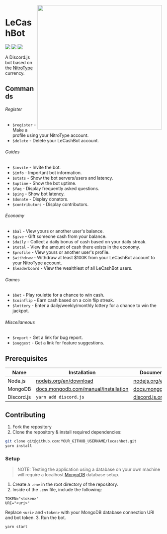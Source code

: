 <img align="right" width="400" src="https://cdn.discordapp.com/attachments/689241653516435495/726905204351696946/lecashbot.png" />
<h1>LeCashBot</h1>
<p>
  <img src="https://img.shields.io/discord/689241652916912138?style=flat">
  <img src="https://github.com/TheTypingMatch/lecashbot/workflows/Build/badge.svg">
  <img src="https://github.com/TheTypingMatch/lecashbot/workflows/Lint/badge.svg">
</p>
<p>
  A Discord.js bot based on the <a href="https://www.nitrotype.com/">NitroType</a> currency.
</p>

## Commands

###### Register
- `$register` - Make a profile using your NitroType account.
- `$delete` - Delete your LeCashBot account.

###### Guides
- `$invite` - Invite the bot.
- `$info` - Important bot information.
- `$stats` - Show the bot servers/users and latency.
- `$uptime`  - Show the bot uptime.
- `$faq`  - Display frequently asked questions.
- `$ping`  - Show bot latency.
- `$donate`  - Display donators.
- `$contributors`  - Display contributors.

###### Economy
- `$bal` - View yours or another user's balance.
- `$give` - Gift someone cash from your balance.
- `$daily`  - Collect a daily bonus of cash based on your daily streak.
- `$total`  - View the amount of cash there exists in the economy.
- `$profile` - View yours or another user's profile.
- `$withdraw` - Withdraw at least $100K from your LeCashBot account to your NitroType account.
- `$leaderboard`  - View the wealthiest of all LeCashBot users.

###### Games
- `$bet` - Play roulette for a chance to win cash.
- `$coinflip`  - Earn cash based on a coin flip streak.
- `$lottery` - Enter a daily/weekly/monthly lottery for a chance to win the jackpot.

###### Miscellaneous
- `$report` - Get a link for bug report.
- `$suggest` - Get a link for feature suggestions.

## Prerequisites
| Name | Installation | Documentation |
| --- | --- | --- |
| Node.js | [nodejs.org/en/download](https://nodejs.org/en/download/) | [nodejs.org/en/docs](https://nodejs.org/en/docs/) |
| MongoDB | [docs.mongodb.com/manual/installation](https://docs.mongodb.com/manual/installation/) | [docs.mongodb.com](https://docs.mongodb.com/) |
| Discord.js | `yarn add discord.js` | [discord.js.org/#/docs](https://discord.js.org/#/docs/main/master/general/Welcome) |

## Contributing
1. Fork the repository
2. Clone the repository & install required dependencies:
```bash
git clone git@github.com:YOUR_GITHUB_USERNAME/lecashbot.git
yarn install
```

### Setup
> NOTE: Testing the application using a database on your own machine will require a localhost [MongoDB](https://www.mongodb.com/cloud/atlas) database setup.

1. Create a `.env` in the root directory of the repository.
2. Inside of the `.env` file, include the following:
```
TOKEN="<token>"
URI="<uri>"
```
Replace `<uri>` and `<token>` with your MongoDB database connection URI and bot token.
3. Run the bot.
```bash
yarn start
```
